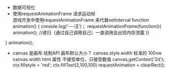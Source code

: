- 数据可视化
- 使用requestAnimationFrame 请求运动帧  
游戏开发中使用requestAnimationFrame 来代替setInterval
function animation() {
    console.log('---汪')；
    requestAnimationFrame(function(){
        animation(); //递归（通过自己调用自己）一直调用会出现内存泄露
    })
    
}
animation();

- canvas 是画布
绘制API 画布默认大小？
canvas.style.width 标准的 100vw
canvas.width html 属性 不接受单位，只接受数值
canvas,getContext('2d');
ctx.fillstyle = 'red';
ctx.fillText(2,100,100)
requestAnimation + clearRect();
